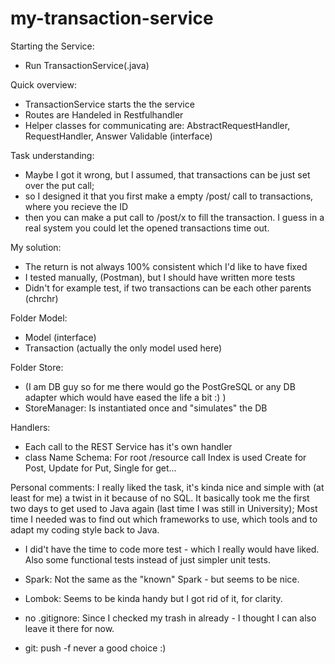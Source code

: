 # my-transaction-service

Starting the Service:
  - Run TransactionService(.java)

Quick overview:
- TransactionService starts the the service
- Routes are Handeled in Restfulhandler
- Helper classes for communicating are: AbstractRequestHandler, RequestHandler, Answer Validable (interface)

Task understanding:
- Maybe I got it wrong, but I assumed, that transactions can be just set over the put call;
- so I designed it that you first make a empty /post/ call to transactions, where you recieve the ID
- then you can make a put call to /post/x to fill the transaction. I guess in a real system you could let the opened
transactions time out.

My solution:
- The return is not always 100% consistent which I'd like to have fixed
- I tested manually, (Postman), but I should have written more tests
- Didn't for example test, if two transactions can be each other parents (chrchr)

Folder Model:
- Model (interface)
- Transaction (actually the only model used here)

Folder Store:
- (I am DB guy so for me there would go the PostGreSQL or any DB adapter which would have eased the life a bit :) )
- StoreManager: Is instantiated once and "simulates" the DB

Handlers:
- Each call to the REST Service has it's own handler
- class Name Schema:
    For root /resource call Index is used
    Create for Post, Update for Put, Single for get...

Personal comments:
    I really liked the task, it's kinda nice and simple with (at least for me) a twist in it because of no SQL.
    It basically took me the first two days to get used to Java again (last time I was still in University);
    Most time I needed was to find out which frameworks to use, which tools and to adapt my coding style back to Java.

- I did't have the time to code more test - which I really would have liked. Also some functional tests instead of just
simpler unit tests.



- Spark: Not the same as the "known" Spark - but seems to be nice.
- Lombok: Seems to be kinda handy but I got rid of it, for clarity.
- no .gitignore: Since I checked my trash in already - I thought I can also leave it there for now.
- git: push -f never a good choice :)